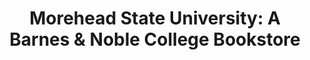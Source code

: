 ---
title: "Morehead State University: A Barnes & Noble College Bookstore"
url: /morehead/morehead-state-university-a-barnes-und-noble-college-bookstore/
shop: Bücher
---